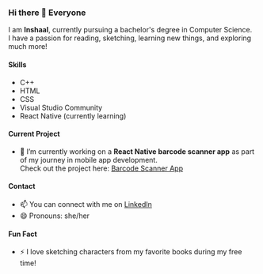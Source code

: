 ### Hi there 👋 Everyone  
I am **Inshaal**, currently pursuing a bachelor's degree in Computer Science.  
I have a passion for reading, sketching, learning new things, and exploring much more!

#### Skills  
- C++
- HTML
- CSS
- Visual Studio Community
- React Native (currently learning)

#### Current Project  
- 🌱 I’m currently working on a **React Native barcode scanner app** as part of my journey in mobile app development.  
  Check out the project here: [Barcode Scanner App](https://github.com/inshaal1/MADC-finalproject-g4)

#### Contact  
- 📫 You can connect with me on [LinkedIn](https://www.linkedin.com/in/inshaal-mobeen-281463257/)
- 😄 Pronouns: she/her

#### Fun Fact  
- ⚡ I love sketching characters from my favorite books during my free time!

